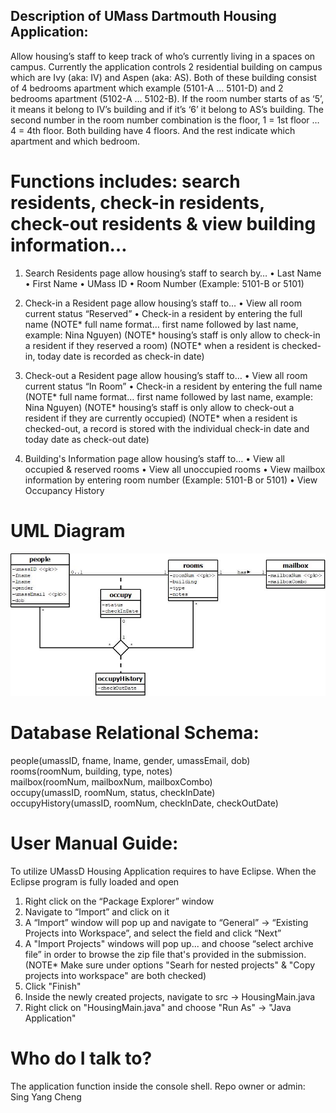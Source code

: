## Description of UMass Dartmouth Housing Application:
Allow housing’s staff to keep track of who’s currently living in a spaces on campus. Currently the application controls 2 residential building on campus which are Ivy (aka: IV) and Aspen (aka: AS).
Both of these building consist of 4 bedrooms apartment which example (5101-A … 5101-D) and 2 bedrooms apartment (5102-A … 5102-B). If the room number starts of as ‘5’, it means it belong to IV’s building and if it’s ‘6’ it belong to AS’s building. The second number in the room number combination is the floor, 1 = 1st floor … 4 = 4th floor. Both building have 4 floors. And the rest indicate which apartment and which bedroom.

# Functions includes: search residents, check-in residents, check-out residents & view building information…
1. Search Residents page allow housing’s staff to search by…
•	Last Name
•	First Name
•	UMass ID
•	Room Number (Example: 5101-B or 5101)

2. Check-in a Resident page allow housing’s staff to…
•	View all room current status “Reserved” 
•	Check-in a resident by entering the full name 
(NOTE* full name format… first name followed by last name, example: Nina Nguyen)
(NOTE* housing’s staff is only allow to check-in a resident if they reserved a room)
(NOTE* when a resident is checked-in, today date is recorded as check-in date)

3. Check-out a Resident page allow housing’s staff to…
•	View all room current status “In Room”
•	Check-in a resident by entering the full name 
(NOTE* full name format… first name followed by last name, example: Nina Nguyen)
(NOTE* housing’s staff is only allow to check-out a resident if they are currently occupied)
(NOTE* when a resident is checked-out, a record is stored with the individual check-in date and today date as check-out date)

4. Building's Information page allow housing’s staff to…
•	View all occupied & reserved rooms
•	View all unoccupied rooms
•	View mailbox information by entering room number (Example: 5101-B or 5101)
•	View Occupancy History

# UML Diagram
![ScreenShot](/documentation/Diagram1.jpeg)

# Database Relational Schema:
people(umassID, fname, lname, gender, umassEmail, dob)<br />
rooms(roomNum, building, type, notes)<br />
mailbox(roomNum, mailboxNum, mailboxCombo)<br />
occupy(umassID, roomNum, status, checkInDate)<br />
occupyHistory(umassID, roomNum, checkInDate, checkOutDate)


# User Manual Guide:
To utilize UMassD Housing Application requires to have Eclipse.
When the Eclipse program is fully loaded and open
1.	Right click on the “Package Explorer” window
2.	Navigate to “Import” and click on it 
3.	A “Import” window will pop up and navigate to “General” -> “Existing Projects into Workspace”, and select the field and click “Next”
4.	A "Import Projects" windows will pop up... and choose “select archive file” in order to browse the zip file that's provided in the submission. (NOTE* Make sure under options "Searh for nested projects" & "Copy projects into workspace" are both checked)
5.	Click "Finish"
6.	Inside the newly created projects, navigate to src -> HousingMain.java
7.	Right click on "HousingMain.java" and choose "Run As" -> "Java Application"

# Who do I talk to?
The application function inside the console shell.
Repo owner or admin: Sing Yang Cheng
